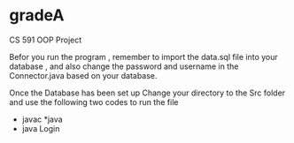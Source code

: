 # gradeA
CS 591 OOP Project

Befor you run the program , remember to import the data.sql file into your database , and also change the password and username in the Connector.java based on your database.

Once the Database has been set up
Change your directory to the Src folder and use the following two codes to run the file
- javac *java
- java Login
